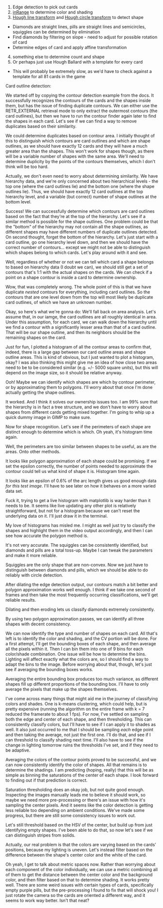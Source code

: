 1. Edge detection to pick out cards
2. [inRange](https://docs.opencv.org/4.x/da/d97/tutorial_threshold_inRange.html) to determine color and shading
3. [Hough line transform](https://docs.opencv.org/4.x/d9/db0/tutorial_hough_lines.html) and [Hough circle transform](https://docs.opencv.org/4.x/d4/d70/tutorial_hough_circle.html) to detect shape
 * Diamonds are straight lines, pills are straight lines and semicircles, squiggles can be determined by elimination
 * Find diamonds by filtering on slope - need to adjust for possible rotation of card
  * Determine edges of card and apply affine transformation
4. something else to determine count and shape
5. Or perhaps just use Hough Ballard with a template for every card
 * This will probably be extremely slow, as we'd have to check against a template for all 81 cards in the game

Card outline detection:

We started off by copying the contour detection example from the docs.
It successfully recognizes the contours of the cards and the shapes inside them,
but has the issue of finding duplicate contours. We can either use the
RETR_EXTERNAL retrieval mode to only extract the outermost contours (the card
outlines), but then we have to run the contour finder again later to find the
shapes in each card. Let's see if we can find a way to remove duplicates based
on their similarity.

We could determine duplicates based on contour area. I initially thought of this
to distinguish which contours are card outlines and which are shape outlines, as
we should have exactly 12 cards and they will have a much greater area than the
shapes. This won't work for shapes though, as there will be a variable number of
shapes with the same area. We'll need to determine duplicity by the points of
the contours themselves, which I don't think will be too hard.

Actually, we don't even need to worry about determining similarity. We have
hierarchy data, and we're only concerned about two hierarchical levels - the
top one (where the card outlines lie) and the bottom one (where the shape
outlines lie). Thus, we should have exactly 12 card outlines at the top
hierarchy level, and a variable (but correct) number of shape outlines at the
bottom level.

Success! We can successfully determine which contours are card outlines based on
the fact that they're at the top of the hierarchy. Let's see if a similar method
is possible for the shape outlines. One problem could be that the "bottom" of
the hierarchy may not contain all the shape outlines, as different shapes may
have different numbers of duplicate outlines detected. On second thought, forget
the bottom of the hierarchy. Let's just start with a card outline, go one
hierarchy level down, and then we should have the correct number of contours...
except we might not be able to distinguish which shapes belong to which cards.
Let's play around with it and see.

Well, regardless of whether or not we can tell which card a shape belongs to
based on hierarchy data (I doubt we can), we should still get a set of contours
that's 1:1 with the actual shapes on the cards. We can check if a point on a
shape contour is inside a card to determine ownership.

Wow, that was completely wrong. The whole point of this is that we have
duplicate *nested* contours for everything, including card outlines. So the
contours that are one level down from the top will most likely be duplicate card
outlines, of which we have an unknown number.

Okay, so here's what we're gonna do: We'll fall back on area analysis. Let's
assume that, in our iamge, the card outlines are all roughly identical in area.
Under this assumption, for each card, we can walk down the hierarchy until we
find a contour with a significantly lesser area than that of a card outline.
That will be our shape outline, and then its neighbors should be the remaining
shapes on the card.

Just for fun, I plotted a histogram of all the contour areas to confirm that,
indeed, there is a large gap between our card outline areas and shape outline
areas. This is kind of obvious, but I just wanted to plot a histogram, okay?
I was also thinking this might give me an idea of how close two areas need to be
to be considered similar (e.g. +/- 5000 square units), but this will depend on
the image size, so it should be relative anyway.

Ooh! Maybe we can identify which shapes are which by contour perimeter, or by
approximating them to polygons. I'll worry about that once I'm done actually
getting the shape outlines.

It worked. And I think it solves our ownership issues too. I am 99% sure that
the hierarchy is in fact a tree structure, and we don't have to worry about
shapes from different cards getting mixed together. I'm going to whip up a quick
dummy image in GIMP to make sure.

Now for shape recognition. Let's see if the perimeters of each shape are
distinct enough to determine which is which. Oh yeah, it's histogram time again.

Well, the perimeters are too similar between shapes to be useful, as are the
areas. Onto other methods.

It looks like polygon approximation of each shape could be promising. If we
set the epsilon correctly, the number of points needed to approximate the
contour could tell us what kind of shape it is. Histogram time again.

It looks like an epsilon of 0.6% of the arc length gives us good enough data
*for this test image*. I'll have to see later on how it behaves on a more varied
data set.

Fuck it, trying to get a live histogram with matplotlib is way harder than it
needs to be. It seems like live updating any other plot is relatively
straightforward, but not for a histogram because we can't reset the underlying
data on it. I'll just draw it in the terminal.

My love of histograms has misled me. I might as well just try to classify the
shapes and highlight them in the video output accordingly, and then I can see
how accurate the polygon method is.

It's not very accurate. The squiggles can be consistently identified, but
diamonds and pills are a total toss-up. Maybe I can tweak the parameters and
make it more reliable.

Squiggles are the only shape that are non-convex. Now we just have to
distinguish between diamonds and pills, which we should be able to do reliably
with circle detection.

After dilating the edge detection output, our contours match a bit better and
polygon approximation works well enough. I think if we take one second of frames
and then take the most frequently occurring classifications, we'll get reliable
results.

Dilating and then eroding lets us classify diamonds extremely consistently.

By using two polygon approximation passes, we can identify all three shapes with
decent consistency.

We can now identify the type and number of shapes on each card. All that's left
is to identify the color and shading, and the CV portion will be done. For a
first attempt, I'll get the bounding boxes of each shape, and then average all
the pixels within it. Then I can bin them into one of 9 bins for each
color/shade combination. One issue will be how to determine the bins. Lighting
will affect exactly what the colors are, so I should find a way to adapt the
bins to the image. Before worrying about that, though, let's just see if
averaging the bounding boxes works.

Averaging the entire bounding box produces too much variance, as different
shapes fill up different proportions of the bounding box. I'll have to only
average the pixels that make up the shapes themselves.

I've come across many things that might aid me in the journey of classifying
colors and shades. One is k-means clustering, which could help, but is pretty
expensive (running the algorithm on the entire frame with k = 7 reduced the
framerate to about 1 fps). For now, I've settled on sampling both the edge and
center of each shape, and then thresholding. This can consistently classify
colors, but I'll have to see if I can apply it to shades as well. It also just
occurred to me that I should be sampling *each* edge point and then taking the
average, not just the first one. I'll do that, and see if I can threshold to
classify shading next time. I'll also have to see if the change in lighting
tomorrow ruins the thresholds I've set, and if they need to be adaptive.

Averaging the colors of the contour points proved to be successful, and we can
now consistently identify the color of shapes. All that remains is to determine
the shadings. I am predicting (hoping, really) that this will be as simple as
binning the saturations of the center of each shape. I look forward to finding
out if that prediction is correct.

Saturation thresholding does an okay job, but not quite good enough. Inspecting
the images manually leads me to believe it should work, so maybe we need more
pre-processing or there's an issue with how it's sampling the center pixels. And
it seems like the color detection is getting less reliable too depending on
ambient conditions. We've made some progress, but there are still some
consistency issues to work out.

Let's still threshold based on the HSV of the center, but build up from just
identifying empty shapes. I've been able to do that, so now let's see if we can
distinguish stripes from solids.

Actually, our real problem is that the colors are varying based on the cards'
positions, because my lighting is uneven. Let's instead filter based on the
difference between the shape's center color and the white of the card.

Oh yeah, I get to talk about metric spaces now. Rather than worrying about each
component of the color individually, we can use a metric combining all of them
to get the distance between the center color and the background color, and then
filter based on that to determine shading. It works pretty well. There are some
weird issues with certain types of cards, specifically empty purple pills, but
the pre-processing I found to fix that will shock you! I just rotate the camera
so the cards are oriented a different way, and it seems to work way better.
Isn't that neat?

